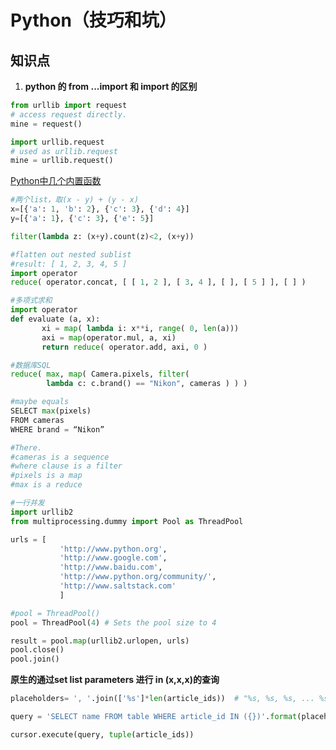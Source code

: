 # Python（技巧和坑）

## 知识点

1. **python 的 from ...import 和 import 的区别**
 ```python
from urllib import request
# access request directly.
mine = request()

import urllib.request
# used as urllib.request
mine = urllib.request()
 ```

















[Python中几个内置函数](http://devopstarter.info/pythonkai-fa-zhi-mapreduce/)

```python
#两个list，取(x - y) + (y - x)
x=[{'a': 1, 'b': 2}, {'c': 3}, {'d': 4}]  
y=[{'a': 1}, {'c': 3}, {'e': 5}]

filter(lambda z: (x+y).count(z)<2, (x+y))  
```

```python
#flatten out nested sublist
#result: [ 1, 2, 3, 4, 5 ]
import operator  
reduce( operator.concat, [ [ 1, 2 ], [ 3, 4 ], [ ], [ 5 ] ], [ ] )  

```

```python
#多项式求和
import operator  
def evaluate (a, x):  
       xi = map( lambda i: x**i, range( 0, len(a)))
       axi = map(operator.mul, a, xi)
       return reduce( operator.add, axi, 0 )
```


```python
#数据库SQL
reduce( max, map( Camera.pixels, filter(  
        lambda c: c.brand() == "Nikon", cameras ) ) )

#maybe equals
SELECT max(pixels)  
FROM cameras  
WHERE brand = “Nikon”

#There.
#cameras is a sequence
#where clause is a filter
#pixels is a map
#max is a reduce
```
```python
#一行并发
import urllib2  
from multiprocessing.dummy import Pool as ThreadPool

urls = [  
           'http://www.python.org',
           'http://www.google.com',
           'http://www.baidu.com',
           'http://www.python.org/community/',
           'http://www.saltstack.com'
           ]

#pool = ThreadPool()
pool = ThreadPool(4) # Sets the pool size to 4

result = pool.map(urllib2.urlopen, urls)  
pool.close()  
pool.join()  
```

**原生的通过set list parameters 进行 in (x,x,x)的查询**
```python
placeholders= ', '.join(['%s']*len(article_ids))  # "%s, %s, %s, ... %s"

query = 'SELECT name FROM table WHERE article_id IN ({})'.format(placeholders)

cursor.execute(query, tuple(article_ids))
```